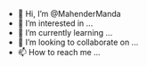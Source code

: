 - 👋 Hi, I’m @MahenderManda
- 👀 I’m interested in ...
- 🌱 I’m currently learning ...
- 💞️ I’m looking to collaborate on ...
- 📫 How to reach me ...

<!---
MahenderManda/MahenderManda is a ✨ special ✨ repository because its `README.md` (this file) appears on your GitHub profile.
You can click the Preview link to take a look at your changes.
--->
